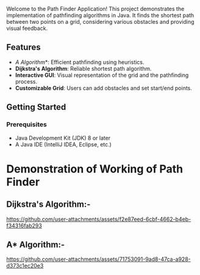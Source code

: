 Welcome to the Path Finder Application! This project demonstrates the implementation of pathfinding algorithms in Java. It finds the shortest path between two points on a grid, considering various obstacles and providing visual feedback.

## Features

- **A* Algorithm**: Efficient pathfinding using heuristics.
- **Dijkstra's Algorithm**: Reliable shortest path algorithm.
- **Interactive GUI**: Visual representation of the grid and the pathfinding process.
- **Customizable Grid**: Users can add obstacles and set start/end points.

## Getting Started

### Prerequisites

- Java Development Kit (JDK) 8 or later
- A Java IDE (IntelliJ IDEA, Eclipse, etc.)

# Demonstration of Working of Path Finder

## Dijkstra's Algorithm:-
https://github.com/user-attachments/assets/f2e87eed-6cbf-4662-b4eb-f34316fab293

## A* Algorithm:-
https://github.com/user-attachments/assets/71753091-9ad8-47ca-a928-d373c1ec20e3

